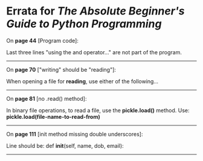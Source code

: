 # Errata for *The Absolute Beginner's Guide to Python Programming*

On **page 44** [Program code]:
 
Last three lines "using the and operator..." are not part of the program.

***

On **page 70** ["writing" should be "reading"]:
 
When opening a file for **reading**, use either of the following...

***

On **page 81** [no .read() method]:
 
In binary file operations, to read a file, use the **pickle.load()** method. Use: **pickle.load(file-name-to-read-from)**

***

On **page 111** [init method missing double underscores]:
 
Line should be: def __init__(self, name, dob, email):

***
